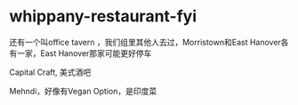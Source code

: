 # whippany-restaurant-fyi

还有一个叫office tavern ，我们组里其他人去过，Morristown和East Hanover各有一家，East Hanover那家可能更好停车

Capital Craft, 美式酒吧

Mehndi，好像有Vegan Option，是印度菜

